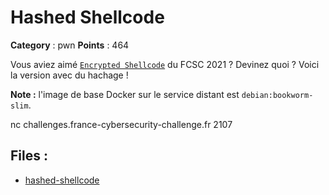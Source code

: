 # Hashed Shellcode

**Category** : pwn
**Points** : 464

Vous aviez aimé [`Encrypted Shellcode`](https://hackropole.fr/fr/challenges/pwn/fcsc2021-pwn-encrypted-shellcode/) du FCSC 2021 ?
Devinez quoi ?
Voici la version avec du hachage ! 

**Note :** l'image de base Docker sur le service distant est `debian:bookworm-slim`.

nc challenges.france-cybersecurity-challenge.fr 2107

## Files : 
 - [hashed-shellcode](./hashed-shellcode)


